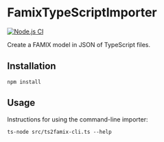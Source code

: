 # FamixTypeScriptImporter

[![Node.js CI](https://github.com/Arezoo-Nasr/FamixTypeScriptImporter/actions/workflows/node.js.yml/badge.svg)](https://github.com/Arezoo-Nasr/FamixTypeScriptImporter/actions/workflows/node.js.yml)

Create a FAMIX model in JSON of TypeScript files.

## Installation

```npm install```

## Usage

Instructions for using the command-line importer:

```
ts-node src/ts2famix-cli.ts --help
```
